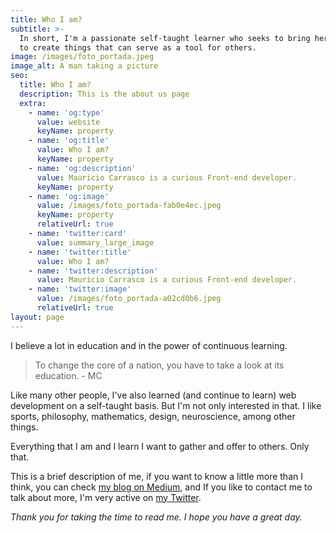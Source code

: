 ```yaml
---
title: Who I am?
subtitle: >-
  In short, I'm a passionate self-taught learner who seeks to bring her skills
  to create things that can serve as a tool for others.
image: /images/foto_portada.jpeg
image_alt: A man taking a picture
seo:
  title: Who I am?
  description: This is the about us page
  extra:
    - name: 'og:type'
      value: website
      keyName: property
    - name: 'og:title'
      value: Who I am?
      keyName: property
    - name: 'og:description'
      value: Mauricio Carrasco is a curious Front-end developer.
      keyName: property
    - name: 'og:image'
      value: /images/foto_portada-fab0e4ec.jpeg
      keyName: property
      relativeUrl: true
    - name: 'twitter:card'
      value: summary_large_image
    - name: 'twitter:title'
      value: Who I am?
    - name: 'twitter:description'
      value: Mauricio Carrasco is a curious Front-end developer.
    - name: 'twitter:image'
      value: /images/foto_portada-a02cd0b6.jpeg
      relativeUrl: true
layout: page
---
```

I believe a lot in education and in the power of continuous learning.

> To change the core of a nation, you have to take a look at its education. - MC

Like many other people, I've also learned (and continue to learn) web development on a self-taught basis.
But I'm not only interested in that. I like sports, philosophy, mathematics, design, neuroscience, among other things.

Everything that I am and I learn I want to gather and offer to others. Only that.

This is a brief description of me, if you want to know a little more than I think, you can check [my blog on Medium](https://medium.com/@mauriciocarrasco), and If you like to contact me to talk about more, I'm very active on [my Twitter](https://twitter.com/mauricodev).

*Thank you for taking the time to read me. I hope you have a great day.*
